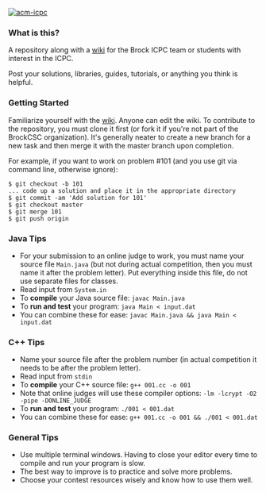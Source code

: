 [![acm-icpc](http://acm.ashland.edu/Images/master.gif "ACM-ICPC ECNA")](http://acm.ashland.edu/)

### What is this?

A repository along with a [wiki](https://github.com/BrockCSC/acm-icpc/wiki) for the Brock ICPC team or students with interest in the ICPC.

Post your solutions, libraries, guides, tutorials, or anything you think is helpful.


### Getting Started

Familiarize yourself with the [wiki](https://github.com/BrockCSC/acm-icpc/wiki). Anyone can edit the wiki.
To contribute to the repository, you must clone it first (or fork it if you're not part of the BrockCSC organization).
It's generally neater to create a new branch for a new task and then merge it with the master branch upon completion.

For example, if you want to work on problem #101 (and you use git via command line, otherwise ignore):

```
$ git checkout -b 101
... code up a solution and place it in the appropriate directory
$ git commit -am 'Add solution for 101'
$ git checkout master
$ git merge 101
$ git push origin
```

### Java Tips

- For your submission to an online judge to work, you must name your source file `Main.java` (but not during actual competition, then you must name it after the problem letter). Put everything inside this file, do not use separate files for classes.
- Read input from `System.in`
- To **compile** your Java source file: `javac Main.java`
- To **run and test** your program: `java Main < input.dat`
- You can combine these for ease: `javac Main.java && java Main < input.dat`


### C++ Tips

- Name your source file after the problem number (in actual competition it needs to be after the problem letter).
- Read input from `stdin`
- To **compile** your C++ source file: `g++ 001.cc -o 001`
- Note that online judges will use these compiler options: `-lm -lcrypt -O2 -pipe -DONLINE_JUDGE`
- To **run and test** your program: `./001 < 001.dat`
- You can combine these for ease: `g++ 001.cc -o 001 && ./001 < 001.dat`

### General Tips

- Use multiple terminal windows. Having to close your editor every time to compile and run your program is slow.
- The best way to improve is to practice and solve more problems.
- Choose your contest resources wisely and know how to use them well.
